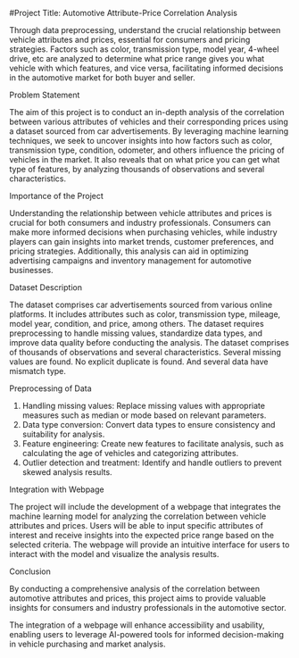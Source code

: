 #Project Title: Automotive Attribute-Price Correlation Analysis

Through data preprocessing, understand the crucial relationship between vehicle attributes and
prices, essential for consumers and pricing strategies.
Factors such as color, transmission type, model year, 4-wheel drive, etc are analyzed to
determine what price range gives you what vehicle with which features, and vice versa,
facilitating informed decisions in the automotive market for both buyer and seller.

Problem Statement

The aim of this project is to conduct an in-depth analysis of the correlation between various
attributes of vehicles and their corresponding prices using a dataset sourced from car
advertisements. By leveraging machine learning techniques, we seek to uncover insights into
how factors such as color, transmission type, condition, odometer, and others influence the
pricing of vehicles in the market. It also reveals that on what price you can get what type of
features, by analyzing thousands of observations and several characteristics.

Importance of the Project

Understanding the relationship between vehicle attributes and prices is crucial for both
consumers and industry professionals.
Consumers can make more informed decisions when purchasing vehicles, while industry
players can gain insights into market trends, customer preferences, and pricing strategies.
Additionally, this analysis can aid in optimizing advertising campaigns and inventory
management for automotive businesses.

Dataset Description

The dataset comprises car advertisements sourced from various online platforms. It includes
attributes such as color, transmission type, mileage, model year, condition, and price, among
others.
The dataset requires preprocessing to handle missing values, standardize data types, and
improve data quality before conducting the analysis.
The dataset comprises of thousands of observations and several characteristics. Several
missing values are found. No explicit duplicate is found. And several data have mismatch type.

Preprocessing of Data

1. Handling missing values: Replace missing values with appropriate measures such as
median or mode based on relevant parameters.
2. Data type conversion: Convert data types to ensure consistency and suitability for
analysis.
3. Feature engineering: Create new features to facilitate analysis, such as calculating the
age of vehicles and categorizing attributes.
4. Outlier detection and treatment: Identify and handle outliers to prevent skewed
analysis results.

Integration with Webpage

The project will include the development of a webpage that integrates the machine learning
model for analyzing the correlation between vehicle attributes and prices.
Users will be able to input specific attributes of interest and receive insights into the expected
price range based on the selected criteria. The webpage will provide an intuitive interface for
users to interact with the model and visualize the analysis results.

Conclusion

By conducting a comprehensive analysis of the correlation between automotive attributes and
prices, this project aims to provide valuable insights for consumers and industry professionals in
the automotive sector.

The integration of a webpage will enhance accessibility and usability, enabling users to leverage
AI-powered tools for informed decision-making in vehicle purchasing and market analysis.
